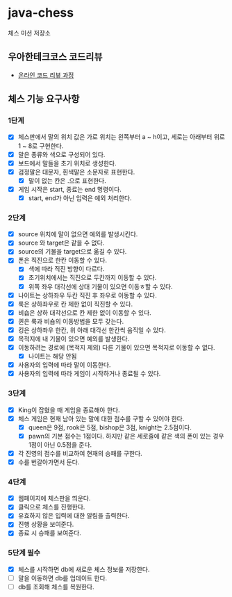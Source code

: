 # java-chess

체스 미션 저장소

## 우아한테크코스 코드리뷰

- [온라인 코드 리뷰 과정](https://github.com/woowacourse/woowacourse-docs/blob/master/maincourse/README.md)

## 체스 기능 요구사항

### 1단계

- [x] 체스판에서 말의 위치 값은 가로 위치는 왼쪽부터 a ~ h이고, 세로는 아래부터 위로 1 ~ 8로 구현한다.
- [x] 말은 종류와 색으로 구성되어 있다.
- [x] 보드에서 말들을 초기 위치로 생성한다.
- [x] 검정말은 대문자, 흰색말은 소문자로 표현한다.
    - [x] 말이 없는 칸은 .으로 표현한다.
- [x] 게임 시작은 start, 종료는 end 명령이다.
    - [x] start, end가 아닌 입력은 예외 처리한다.

### 2단계

- [x] source 위치에 말이 없으면 예외를 발생시킨다.
- [x] source 와 target은 같을 수 없다.
- [x] source의 기물을 target으로 옮길 수 있다.
- [x] 폰은 직진으로 한칸 이동할 수 있다.
    - [x] 색에 따라 직진 방향이 다르다.
    - [x] 초기위치에서는 직진으로 두칸까지 이동할 수 있다.
    - [x] 위쪽 좌우 대각선에 상대 기물이 있으면 이동ㅎ할 수 있다.
- [x] 나이트는 상하좌우 두칸 직진 후 좌우로 이동할 수 있다.
- [x] 룩은 상하좌우로 칸 제한 없이 직진할 수 있다.
- [x] 비숍은 상하 대각선으로 칸 제한 없이 이동할 수 있다.
- [x] 퀸은 룩과 비숍의 이동방법을 모두 갖는다.
- [x] 킹은 상하좌우 한칸, 위 아래 대각선 한칸씩 움직일 수 있다.
- [x] 목적지에 내 기물이 있으면 예외를 발생한다.
- [x] 이동하려는 경로에 (목적지 제외) 다른 기물이 있으면 목적지로 이동할 수 없다.
    - [x] 나이트는 해당 안됨
- [x] 사용자의 입력에 따라 말이 이동한다.
- [x] 사용자의 입력에 따라 게임이 시작하거나 종료될 수 있다.

### 3단계
- [x] King이 잡혔을 때 게임을 종료해야 한다.
- [x] 체스 게임은 현재 남아 있는 말에 대한 점수를 구할 수 있어야 한다.
  - [x] queen은 9점, rook은 5점, bishop은 3점, knight는 2.5점이다.
  - [x] pawn의 기본 점수는 1점이다. 하지만 같은 세로줄에 같은 색의 폰이 있는 경우 1점이 아닌 0.5점을 준다.
- [x] 각 진영의 점수를 비교하여 현재의 승패를 구한다.
- [x] 수를 번갈아가면서 둔다.

### 4단계  
- [x] 웹페이지에 체스판을 띄운다.  
- [x] 클릭으로 체스를 진행한다.  
- [x] 유효하지 않은 입력에 대한 알림을 출력한다.  
- [x] 진행 상황을 보여준다.
- [x] 종료 시 승패를 보여준다.  

### 5단계 필수  
- [x] 체스를 시작하면 db에 새로운 체스 정보룰 저장한다.  
- [ ] 말을 이동하면 db를 업데이트 한다.
- [ ] db를 조회해 체스를 복원한다. 
